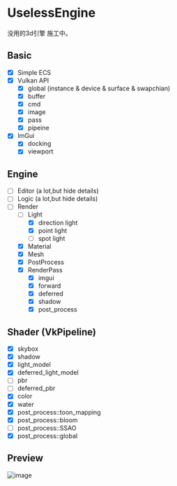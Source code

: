 # UselessEngine
 没用的3d引擎
 施工中。

Basic
-----

- [x] Simple ECS
- [x] Vulkan API
    - [x] global (instance & device & surface & swapchian)
    - [x] buffer
    - [x] cmd
    - [x] image
    - [x] pass
    - [x] pipeine
- [x] ImGui
    - [x] docking
    - [x] viewport

Engine
----

- [ ] Editor (a lot,but hide details)
- [ ] Logic (a lot,but hide details)
- [ ] Render
    - [ ] Light
	    - [x] direction light
	    - [x] point light
	    - [ ] spot light
    - [x] Material
    - [x] Mesh
    - [x] PostProcess
    - [x] RenderPass
	    - [x] imgui
	    - [x] forward
	    - [x] deferred
	    - [x] shadow
	    - [x] post_process

Shader (VkPipeline)
-----

- [x] skybox
- [x] shadow
- [x] light_model
- [x] deferred_light_model
- [ ] pbr
- [ ] deferred_pbr
- [x] color
- [x] water
- [x] post_process::toon_mapping
- [x] post_process::bloom
- [ ] post_process::SSAO
- [x] post_process::global

Preview
-----
![image](https://github.com/z11027747/UselessEngine/assets/24534845/eb98c6b4-746b-4091-84ac-b28069847b8f)


